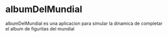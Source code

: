 # albumDelMundial
albumDelMundial es una aplicacion para simular la dinamica de completar el album de figuritas del mundial
